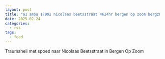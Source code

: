 ```yaml
---
layout: post
title: "a1 ambu 17992 nicolaas beetsstraat 4624hr bergen op zoom bergzm bon 29896"
date: 2025-02-24
categories: 
  - rss
tags: 
  - feed
---
```


Traumaheli met spoed naar Nicolaas Beetsstraat in Bergen Op Zoom
